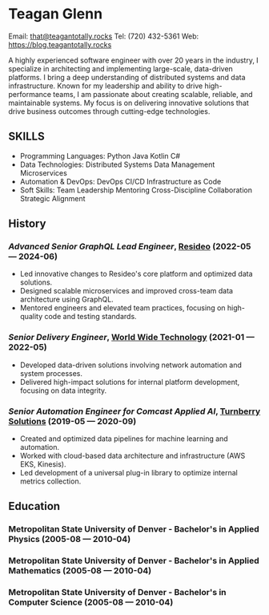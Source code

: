 Teagan Glenn
============
Email: that@teagantotally.rocks
Tel: (720) 432-5361
Web: https://blog.teagantotally.rocks

A highly experienced software engineer with over 20 years in the industry, I specialize in architecting and implementing
large-scale, data-driven platforms. I bring a deep understanding of distributed systems and data infrastructure. 
Known for my leadership and ability to drive high-performance teams, I am passionate about creating scalable, reliable, 
and maintainable systems. My focus is on delivering innovative solutions that drive business outcomes through cutting-edge
technologies.

## SKILLS

  - Programming Languages: Python Java Kotlin C# 
  - Data Technologies: Distributed Systems Data Management Microservices 
  - Automation & DevOps: DevOps CI/CD Infrastructure as Code 
  - Soft Skills: Team Leadership Mentoring Cross-Discipline Collaboration Strategic Alignment 

## History

### *Advanced Senior GraphQL Lead Engineer*, [Resideo](https://www.resideo.com) (2022-05 — 2024-06)


  - Led innovative changes to Resideo's core platform and optimized data solutions.
  - Designed scalable microservices and improved cross-team data architecture using GraphQL.
  - Mentored engineers and elevated team practices, focusing on high-quality code and testing standards.

### *Senior Delivery Engineer*, [World Wide Technology](https://www.wwt.com) (2021-01 — 2022-05)


  - Developed data-driven solutions involving network automation and system processes.
  - Delivered high-impact solutions for internal platform development, focusing on data integrity.

### *Senior Automation Engineer for Comcast Applied AI*, [Turnberry Solutions](https://www.turnberrysolutions.com) (2019-05 — 2020-09)


  - Created and optimized data pipelines for machine learning and automation.
  - Worked with cloud-based data architecture and infrastructure (AWS EKS, Kinesis).
  - Led development of a universal plug-in library to optimize internal metrics collection.




## Education

### Metropolitan State University of Denver - Bachelor's in Applied Physics (2005-08 — 2010-04)



### Metropolitan State University of Denver - Bachelor's in Applied Mathematics (2005-08 — 2010-04)



### Metropolitan State University of Denver - Bachelor's in Computer Science (2005-08 — 2010-04)













